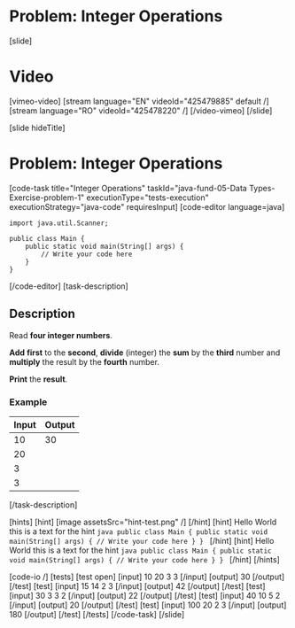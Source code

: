 # Problem: Integer Operations

[slide]
# Video

[vimeo-video]
[stream language="EN" videoId="425479885" default /]
[stream language="RO" videoId="425478220"  /]
[/video-vimeo]
[/slide]

[slide hideTitle]
# Problem: Integer Operations
[code-task title="Integer Operations" taskId="java-fund-05-Data Types-Exercise-problem-1" executionType="tests-execution" executionStrategy="java-code" requiresInput]
[code-editor language=java]
```
import java.util.Scanner;

public class Main {
    public static void main(String[] args) {
        // Write your code here
    }
}
```
[/code-editor]
[task-description]
## Description
Read **four integer numbers**. 

**Add** **first** to the **second**, **divide** (integer) the **sum** by the **third** number and **multiply** the result by the **fourth** number. 

**Print** the **result**.

### Example
| **Input** | **Output** |
| --- | --- |
| 10 | 30 |
| 20 | |
| 3 | |
| 3 | |

[/task-description]

[hints]
   [hint]
       [image assetsSrc="hint-test.png" /]
   [/hint]
   [hint]
       Hello World this is a text for the hint
       ```java
          public class Main {
    public static void main(String[] args) {
        // Write your code here
    }
}
       ```
   [/hint]
  [hint]
       Hello World this is a text for the hint
       ```java
           public class Main {
    public static void main(String[] args) {
        // Write your code here
    }
}
       ```
   [/hint]
[/hints]


[code-io /]
[tests]
[test open]
[input]
10
20
3
3
[/input]
[output]
30
[/output]
[/test]
[test]
[input]
15
14
2
3
[/input]
[output]
42
[/output]
[/test]
[test]
[input]
30
3
3
2
[/input]
[output]
22
[/output]
[/test]
[test]
[input]
40
10
5
2
[/input]
[output]
20
[/output]
[/test]
[test]
[input]
100
20
2
3
[/input]
[output]
180
[/output]
[/test]
[/tests]
[/code-task]
[/slide]
